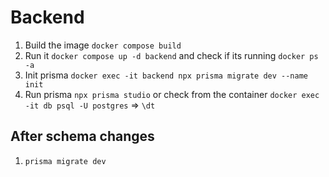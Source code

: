 # Backend

1. Build the image `docker compose build`
2. Run it `docker compose up -d backend` and check if its running `docker ps -a`
3. Init prisma `docker exec -it backend npx prisma migrate dev --name init`
4. Run prisma `npx prisma studio` or check from the container `docker exec -it db psql -U postgres` => `\dt`

## After schema changes

1. `prisma migrate dev`
